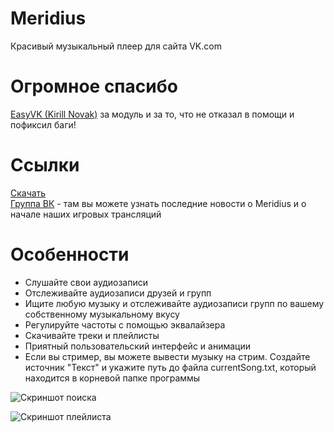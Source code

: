# Meridius
Красивый музыкальный плеер для сайта VK.com

# Огромное спасибо 
[EasyVK (Kirill Novak)](https://ciricc.github.io/) за модуль и за то, что не отказал в помощи и пофиксил баги!

# Ссылки
[Скачать](https://github.com/PurpleHorrorRus/Meridius/releases)\
[Группа ВК](https://vk.com/horrorofcthulhu) - там вы можете узнать последние новости о Meridius и о начале наших игровых трансляций

# Особенности
* Слушайте свои аудиозаписи
* Отслеживайте аудиозаписи друзей и групп
* Ищите любую музыку и отслеживайте аудиозаписи групп по вашему собственному музыкальному вкусу
* Регулируйте частоты с помощью эквалайзера
* Скачивайте треки и плейлисты
* Приятный пользовательский интерфейс и анимации
* Если вы стример, вы можете вывести музыку на стрим. Создайте источник "Текст" и укажите путь до файла currentSong.txt, который находится в корневой папке программы

![Скриншот поиска](https://image.prntscr.com/image/Fik-LZrnTvu817GJ3_-7_Q.png)

![Скриншот плейлиста](https://image.prntscr.com/image/dCOpgGmaQxyj9Df9-_J_Jg.png)
